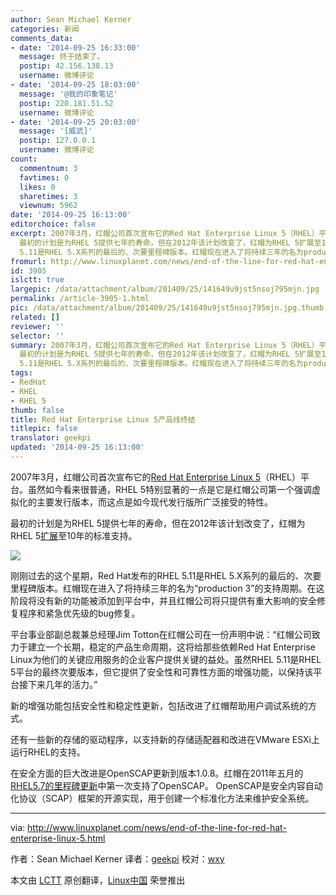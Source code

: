 ```yaml
---
author: Sean Michael Kerner
categories: 新闻
comments_data:
- date: '2014-09-25 16:33:00'
  message: 终于结束了。
  postip: 42.156.138.13
  username: 微博评论
- date: '2014-09-25 18:03:00'
  message: '@我的印象笔记'
  postip: 220.181.51.52
  username: 微博评论
- date: '2014-09-25 20:03:00'
  message: '[威武]'
  postip: 127.0.0.1
  username: 微博评论
count:
  commentnum: 3
  favtimes: 0
  likes: 0
  sharetimes: 3
  viewnum: 5962
date: '2014-09-25 16:13:00'
editorchoice: false
excerpt: 2007年3月，红帽公司首次宣布它的Red Hat Enterprise Linux 5（RHEL）平台。虽然如今看来很普通，RHEL 5特别显著的一点是它是红帽公司第一个强调虚拟化的主要发行版本，而这点是如今现代发行版所广泛接受的特性。
  最初的计划是为RHEL 5提供七年的寿命，但在2012年该计划改变了，红帽为RHEL 5扩展至10年的标准支持。  刚刚过去的这个星期，Red Hat发布的RHEL
  5.11是RHEL 5.X系列的最后的、次要里程碑版本。红帽现在进入了将持续三年的名为production 3的支持周期。在这阶段将没有新的功能被添加到平台中，并且红帽公司将只提供有重大影响的
fromurl: http://www.linuxplanet.com/news/end-of-the-line-for-red-hat-enterprise-linux-5.html
id: 3905
islctt: true
largepic: /data/attachment/album/201409/25/141649u9jst5nsoj795mjn.jpg
permalink: /article-3905-1.html
pic: /data/attachment/album/201409/25/141649u9jst5nsoj795mjn.jpg.thumb.jpg
related: []
reviewer: ''
selector: ''
summary: 2007年3月，红帽公司首次宣布它的Red Hat Enterprise Linux 5（RHEL）平台。虽然如今看来很普通，RHEL 5特别显著的一点是它是红帽公司第一个强调虚拟化的主要发行版本，而这点是如今现代发行版所广泛接受的特性。
  最初的计划是为RHEL 5提供七年的寿命，但在2012年该计划改变了，红帽为RHEL 5扩展至10年的标准支持。  刚刚过去的这个星期，Red Hat发布的RHEL
  5.11是RHEL 5.X系列的最后的、次要里程碑版本。红帽现在进入了将持续三年的名为production 3的支持周期。在这阶段将没有新的功能被添加到平台中，并且红帽公司将只提供有重大影响的
tags:
- RedHat
- RHEL
- RHEL 5
thumb: false
title: Red Hat Enterprise Linux 5产品线终结
titlepic: false
translator: geekpi
updated: '2014-09-25 16:13:00'
---
```


2007年3月，红帽公司首次宣布它的[Red Hat Enterprise Linux 5](http://www.internetnews.com/ent-news/article.php/3665641)（RHEL）平台。虽然如今看来很普通，RHEL 5特别显著的一点是它是红帽公司第一个强调虚拟化的主要发行版本，而这点是如今现代发行版所广泛接受的特性。


最初的计划是为RHEL 5提供七年的寿命，但在2012年该计划改变了，红帽为RHEL 5[扩展](http://www.serverwatch.com/server-news/red-hat-extends-linux-support.html)至10年的标准支持。


![](/data/attachment/album/201409/25/141649u9jst5nsoj795mjn.jpg)


刚刚过去的这个星期，Red Hat发布的RHEL 5.11是RHEL 5.X系列的最后的、次要里程碑版本。红帽现在进入了将持续三年的名为“production 3”的支持周期。在这阶段将没有新的功能被添加到平台中，并且红帽公司将只提供有重大影响的安全修复程序和紧急优先级的bug修复。


平台事业部副总裁兼总经理Jim Totton在红帽公司在一份声明中说：“红帽公司致力于建立一个长期，稳定的产品生命周期，这将给那些依赖Red Hat Enterprise Linux为他们的关键应用服务的企业客户提供关键的益处。虽然RHEL 5.11是RHEL 5平台的最终次要版本，但它提供了安全性和可靠性方面的增强功能，以保持该平台接下来几年的活力。”


新的增强功能包括安全性和稳定性更新，包括改进了红帽帮助用户调试系统的方式。


还有一些新的存储的驱动程序，以支持新的存储适配器和改进在VMware ESXi上运行RHEL的支持。


在安全方面的巨大改进是OpenSCAP更新到版本1.0.8。红帽在2011年五月的[RHEL5.7的里程碑更新](http://www.internetnews.com/skerner/2011/05/red-hat-enterprise-linux-57-ad.html)中第一次支持了OpenSCAP。 OpenSCAP是安全内容自动化协议（SCAP）框架的开源实现，用于创建一个标准化方法来维护安全系统。




---


via: <http://www.linuxplanet.com/news/end-of-the-line-for-red-hat-enterprise-linux-5.html>


作者：Sean Michael Kerner 译者：[geekpi](https://github.com/geekpi) 校对：[wxy](https://github.com/wxy)


本文由 [LCTT](https://github.com/LCTT/TranslateProject) 原创翻译，[Linux中国](http://linux.cn/) 荣誉推出